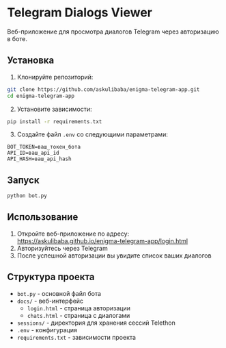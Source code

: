 # Telegram Dialogs Viewer

Веб-приложение для просмотра диалогов Telegram через авторизацию в боте.

## Установка

1. Клонируйте репозиторий:
```bash
git clone https://github.com/askulibaba/enigma-telegram-app.git
cd enigma-telegram-app
```

2. Установите зависимости:
```bash
pip install -r requirements.txt
```

3. Создайте файл `.env` со следующими параметрами:
```
BOT_TOKEN=ваш_токен_бота
API_ID=ваш_api_id
API_HASH=ваш_api_hash
```

## Запуск

```bash
python bot.py
```

## Использование

1. Откройте веб-приложение по адресу: https://askulibaba.github.io/enigma-telegram-app/login.html
2. Авторизуйтесь через Telegram
3. После успешной авторизации вы увидите список ваших диалогов

## Структура проекта

- `bot.py` - основной файл бота
- `docs/` - веб-интерфейс
  - `login.html` - страница авторизации
  - `chats.html` - страница с диалогами
- `sessions/` - директория для хранения сессий Telethon
- `.env` - конфигурация
- `requirements.txt` - зависимости проекта 